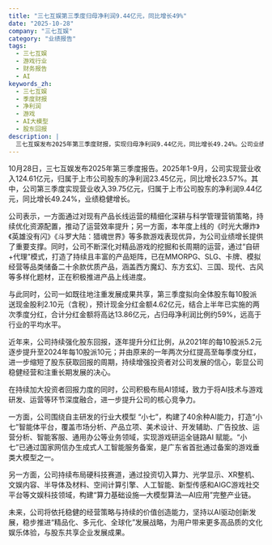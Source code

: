 ```yaml
---
title: "三七互娱第三季度归母净利润9.44亿元，同比增长49%"
date: "2025-10-28"
company: "三七互娱"
category: "业绩报告"
tags:
  - 三七互娱
  - 游戏行业
  - 财务报告
  - AI
keywords_zh:
  - 三七互娱
  - 季度财报
  - 净利润
  - 游戏
  - AI大模型
  - 股东回报
description: |
  三七互娱发布2025年第三季度财报，实现归母净利润9.44亿元，同比增长49.24%。公司业绩稳健增长，并宣布季度分红计划，持续加大股东回报。同时，公司积极布局AI领域，通过自研行业大模型“小七”赋能游戏研运全链路。
---
```

10月28日，三七互娱发布2025年第三季度报告。2025年1-9月，公司实现营业收入124.61亿元，归属于上市公司股东的净利润23.45亿元，同比增长23.57%。其中，公司第三季度实现营业收入39.75亿元，归属于上市公司股东的净利润9.44亿元，同比增长49.24%，业绩稳健增长。

公司表示，一方面通过对现有产品长线运营的精细化深耕与科学管理营销策略，持续优化资源配置，推动了运营效率提升；另一方面，本年度上线的《时光大爆炸》《英雄没有闪》《斗罗大陆：猎魂世界》等多款游戏表现优异，为公司业绩增长提供了重要支撑。同时，公司不断深化对精品游戏的挖掘和长周期的运营，通过“自研+代理”模式，打造了持续且丰富的产品矩阵，已在MMORPG、SLG、卡牌、模拟经营等品类储备二十余款优质产品，涵盖西方魔幻、东方玄幻、三国、现代、古风等多样化题材，正在积极推进产品上线进度。

与此同时，公司一如既往地注重发展成果共享，第三季度拟向全体股东每10股派送现金股利2.10元（含税），预计现金分红金额4.62亿元，结合上半年已实施的两次季度分红，合计分红金额将高达13.86亿元，占归母净利润比例约59%，远高于行业的平均水平。

近年来，公司持续强化股东回报，逐年提升分红比例，从2021年的每10股派5.2元逐步提升至2024年每10股派10元；并由原来的一年两次分红提高至每季度分红，进一步缩短了股东获取回报的周期，持续增强投资者对公司发展的信心，彰显公司稳健经营和注重长期发展的决心。

在持续加大投资者回报力度的同时，公司积极布局AI领域，致力于将AI技术与游戏研发、运营等环节深度融合，进一步提升公司的核心竞争力。

一方面，公司围绕自主研发的行业大模型 “小七”，构建了40余种AI能力，打造“小七”智能体平台，覆盖市场分析、产品立项、美术设计、开发辅助、广告投放、运营分析、智能客服、通用办公等业务领域，实现游戏研运全链路AI 赋能。“小七”已通过国家网信办生成式人工智能服务备案，是广东省首批通过备案的游戏垂类大模型之一。

另一方面，公司持续布局硬科技赛道，通过投资切入算力、光学显示、XR整机、文娱内容、半导体及材料、空间计算引擎、人工智能、新型传感和AIGC游戏社交平台等文娱科技领域，构建“算力基础设施—大模型算法—AI应用”完整产业链。

未来，公司将依托稳健的经营策略与持续的价值创造能力，坚持以AI驱动创新发展，稳步推进“精品化、多元化、全球化”发展战略，为用户带来更多高品质的文化娱乐体验，与股东共享企业发展成果。

